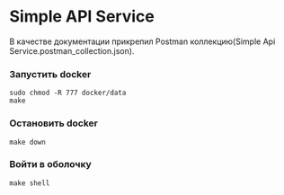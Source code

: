 #  Simple API Service

В качестве документации прикрепил Postman коллекцию(Simple Api Service.postman_collection.json).


### Запустить docker 
``` 
sudo chmod -R 777 docker/data
make 
```

### Остановить docker
``` 
make down
```

### Войти в оболочку
``` 
make shell
```

